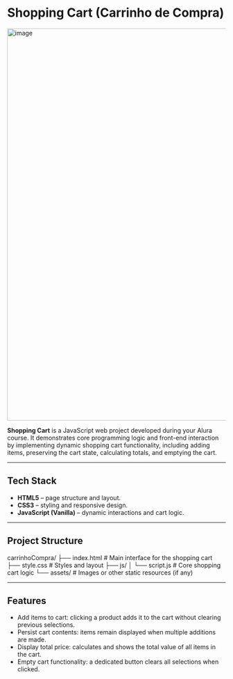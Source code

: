 # Shopping Cart (Carrinho de Compra)

<img width="1905" height="902" alt="image" src="https://github.com/user-attachments/assets/91aef584-ce59-40e2-a18a-64245dce28d5" />


**Shopping Cart** is a JavaScript web project developed during your Alura course. It demonstrates core programming logic and front-end interaction by implementing dynamic shopping cart functionality, including adding items, preserving the cart state, calculating totals, and emptying the cart.

---

##  Tech Stack
- **HTML5** – page structure and layout.
- **CSS3** – styling and responsive design.
- **JavaScript (Vanilla)** – dynamic interactions and cart logic.

---

##  Project Structure
carrinhoCompra/
├── index.html                # Main interface for the shopping cart
├── style.css                 # Styles and layout
├── js/
│   └── script.js             # Core shopping cart logic
└── assets/                   # Images or other static resources (if any)

---

## Features

- Add items to cart: clicking a product adds it to the cart without clearing previous selections.
- Persist cart contents: items remain displayed when multiple additions are made.
- Display total price: calculates and shows the total value of all items in the cart.
- Empty cart functionality: a dedicated button clears all selections when clicked.
